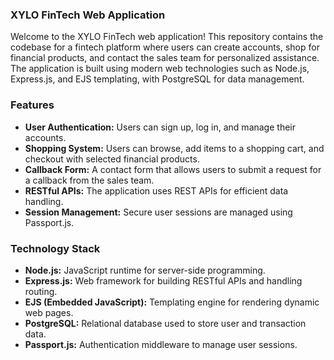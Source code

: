 ### **XYLO FinTech Web Application**

Welcome to the XYLO FinTech web application! This repository contains the codebase for a fintech platform where users can create accounts, shop for financial products, and contact the sales team for personalized assistance. The application is built using modern web technologies such as Node.js, Express.js, and EJS templating, with PostgreSQL for data management.

### **Features**
- **User Authentication:** Users can sign up, log in, and manage their accounts.
- **Shopping System:** Users can browse, add items to a shopping cart, and checkout with selected financial products.
- **Callback Form:** A contact form that allows users to submit a request for a callback from the sales team.
- **RESTful APIs:** The application uses REST APIs for efficient data handling.
- **Session Management:** Secure user sessions are managed using Passport.js.

### **Technology Stack**
- **Node.js:** JavaScript runtime for server-side programming.
- **Express.js:** Web framework for building RESTful APIs and handling routing.
- **EJS (Embedded JavaScript):** Templating engine for rendering dynamic web pages.
- **PostgreSQL:** Relational database used to store user and transaction data.
- **Passport.js:** Authentication middleware to manage user sessions.

